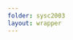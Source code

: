 ```yaml
---
folder: sysc2003
layout: wrapper
---
```

<div id="lcds" style="display:none">

{% highlight c %}

{% include code_snippets/{{ page.folder }}/imports.c %}
{% include code_snippets/{{ page.folder }}/LCD.c %}

{% endhighlight %}

</div>



<div id="stepper" style="display:none">

{% highlight c %}

{% include code_snippets/{{ page.folder }}/imports.c %}
{% include code_snippets/{{ page.folder }}/stepper_motor.c %}

{% endhighlight %}

</div>
